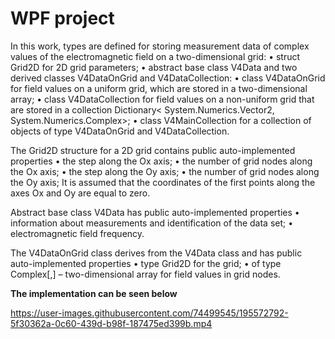 # WPF project
In this work, types are defined for storing measurement data of complex values of the electromagnetic field on a two-dimensional grid:
• struct Grid2D for 2D grid parameters;
• abstract base class V4Data and two derived classes V4DataOnGrid and V4DataCollection:
• class V4DataOnGrid for field values on a uniform grid, which are stored in a two-dimensional array;
• class V4DataCollection for field values on a non-uniform grid that are stored in a collection
Dictionary< System.Numerics.Vector2, System.Numerics.Complex>;
• class V4MainCollection for a collection of objects of type V4DataOnGrid and V4DataCollection.

The Grid2D structure for a 2D grid contains public auto-implemented properties
• the step along the Ox axis;
• the number of grid nodes along the Ox axis;
• the step along the Oy axis;
• the number of grid nodes along the Oy axis;
It is assumed that the coordinates of the first points along the axes Ox and Oy are equal to zero.

Abstract base class V4Data has public auto-implemented properties
• information about measurements and identification of the data set;
• electromagnetic field frequency.

The V4DataOnGrid class derives from the V4Data class and has public auto-implemented properties
• type Grid2D for the grid;
• of type Complex[,] – two-dimensional array for field values in grid nodes.


**The implementation can be seen below**

https://user-images.githubusercontent.com/74499545/195572792-5f30362a-0c60-439d-b98f-187475ed399b.mp4

